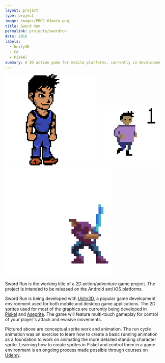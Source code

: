 ```yaml
---
layout: project
type: project
image: images/PROJ_01main.png
title: Sword Run
permalink: projects/swordrun
date: 2016
labels:
  - Unity3D
  - C#
  - Piskel
summary: A 2D action game for mobile platforms, currently in development.
---
```


<div class="ui small rounded images">
  <img class="ui image" src="../images/PROJ_01main.png">
  <img class="ui image" src="../images/PROJ_01gif1.gif">
  <img class="ui image" src="../images/PROJ01_gif3.gif">
</div>

Sword Run is the working title of a 2D action/adventure game project.  The project is intended to be released on the Android and iOS platforms.

Sword Run is being developed with [Unity3D](https://unity3d.com/), a popular game development environment used for both mobile and desktop game applications.  The 2D sprites used for most of the graphics are currently being developed in [Piskel](http://www.piskelapp.com/) and [Aseprite](http://www.aseprite.org/).  The game will feature multi-touch gameplay for control of your player's attack and evasive movements.

Pictured above are conceptual sprite work and animation.  The run cycle animation was an exercise to learn how to create a basic running animation as a foundation to work on animating the more detailed standing character sprite.  Learning how to create sprites in Piskel and control them in a game environment is an ongoing process made possible through courses on [Udemy](https://www.udemy.com).
